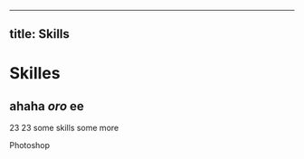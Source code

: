 -------------
title: Skills
-------------


Skilles
=======
ahaha *oro* ee
---------

23 23 
some skills
some more
<p class="bar p-90">Photoshop</p>
